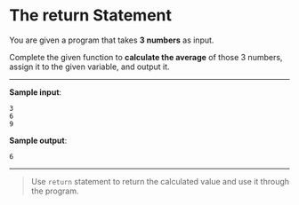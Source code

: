 # The return Statement

You are given a program that takes **3 numbers** as input.

Complete the given function to **calculate the average** of those 3 numbers, assign it to the given variable, and output it.

---

**Sample input**:  
```
3
6
9
```

**Sample output**:  
```
6
```

---

>Use `return` statement to return the calculated value and use it through the program.